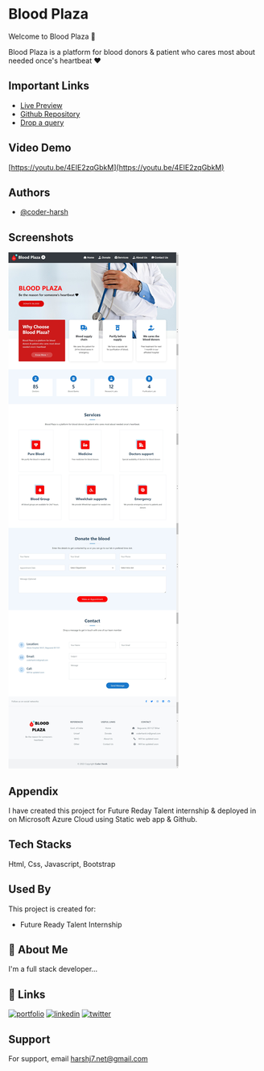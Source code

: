 # Blood Plaza

Welcome to Blood Plaza 👋

Blood Plaza is a platform for blood donors & patient who cares most about needed once's heartbeat ❤


## Important Links

- [Live Preview](https://purple-island-0542c4710.1.azurestaticapps.net/)
 - [Github Repository](https://github.com/coder-harsh/blood-plaza)
 - [Drop a query](https://twitter.com/coderharsh06)


## Video Demo
[https://youtu.be/4EIE2zqGbkM](https://youtu.be/4EIE2zqGbkM)

## Authors

- [@coder-harsh](https://github.com/coder-harsh)





## Screenshots

![Website Screenshot](https://github.com/coder-harsh/blood-plaza/blob/main/assets/img/bloodplaza.png)
## Appendix

I have created this project for Future Reday Talent internship & deployed in on Microsoft Azure Cloud using Static web app & Github.

## Tech Stacks
Html, Css, Javascript, Bootstrap


## Used By

This project is created for:

- Future Ready Talent Internship


## 🚀 About Me
I'm a full stack developer...


## 🔗 Links
[![portfolio](https://img.shields.io/badge/my_portfolio-000?style=for-the-badge&logo=ko-fi&logoColor=white)](https://coderharsh.in/)
[![linkedin](https://img.shields.io/badge/linkedin-0A66C2?style=for-the-badge&logo=linkedin&logoColor=white)](https://www.linkedin.com/in/coderharsh)
[![twitter](https://img.shields.io/badge/twitter-1DA1F2?style=for-the-badge&logo=twitter&logoColor=white)](https://twitter.com/coderharsh06)


## Support

For support, email harshj7.net@gmail.com

